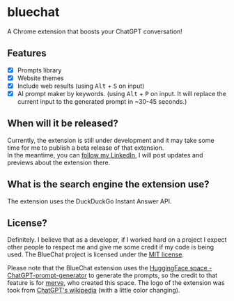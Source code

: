 # bluechat
A Chrome extension that boosts your ChatGPT conversation!

## Features
- [x] Prompts library
- [x] Website themes
- [x] Include web results (using <kbd>Alt</kbd> + <kbd>S</kbd> on input)
- [x] AI prompt maker by keywords. (using <kbd>Alt</kbd> + <kbd>P</kbd> on input. It will replace the current input to the generated prompt in ~30-45 seconds.)

## When will it be released?
Currently, the extension is still under development and it may take some time for me to publish a beta release of that extension. <br>
In the meantime, you can [follow my LinkedIn](https://www.linkedin.com/in/ron-nuss-28b762274/), I will post updates and previews about the extension there.

## What is the search engine the extension use?
The extension uses the DuckDuckGo Instant Answer API.

## License?
Definitely. I believe that as a developer, if I worked hard on a project I expect other people to respect me and give me some credit if my code is being used. The BlueChat project is licensed under the [MIT license](https://github.com/itsrn/bluechat/blob/main/LICENSE).

Please note that the BlueChat extension uses the [HuggingFace space - ChatGPT-prompt-generator](https://huggingface.co/spaces/merve/ChatGPT-prompt-generator) to generate the prompts, so the credit to that feature is for [merve](https://huggingface.co/merve), who created this space. The logo of the extension was took from [ChatGPT's wikipedia](https://en.m.wikipedia.org/wiki/File:ChatGPT_logo.svg) (with a little color changing).
